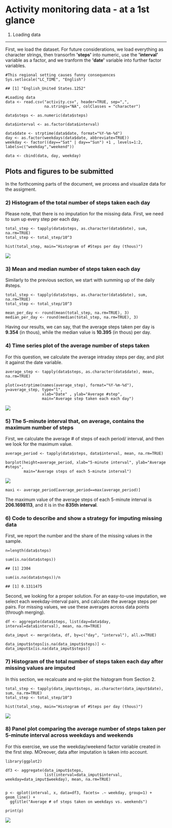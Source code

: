 **Activity monitoring data - at a 1st glance**
==============================================

1) Loading data
---------------

First, we load the dataset. For future considerations, we load
everything as character strings, then transorfm **'steps'** into
numeric, use the **'interval'** variable as a factor, and we tranform
the **'date'** variable into further factor variables.

    #This regional setting causes funny consequences
    Sys.setlocale("LC_TIME", "English")

    ## [1] "English_United States.1252"

    #Loading data
    data <- read.csv("activity.csv", header=TRUE, sep=",",
                     na.strings="NA", colClasses = "character")

    data$steps <- as.numeric(data$steps)

    data$interval <- as.factor(data$interval)

    data$date <- strptime(data$date, format="%Y-%m-%d")
    day <- as.factor(weekdays(data$date, abbreviate=TRUE))
    weekday <- factor((day=="Sat" | day=="Sun") +1 , levels=1:2, labels=c("weekday","weekend"))

    data <- cbind(data, day, weekday)

Plots and figures to be submitted
---------------------------------

In the forthcoming parts of the document, we process and visualize data
for the assigment.

### 2) Histogram of the total number of steps taken each day

Please note, that there is no imputation for the missing data. First, we
need to sum up every step per each day.

    total_step <- tapply(data$steps, as.character(data$date), sum, na.rm=TRUE)
    total_step <- total_step/10^3

    hist(total_step, main="Histogram of #Steps per day (thous)")

![](assign_markd_files/figure-markdown_strict/2_hist-1.png)

### 3) Mean and median number of steps taken each day

Similarly to the previous section, we start with summing up of the daily
\#steps.

    total_step <- tapply(data$steps, as.character(data$date), sum, na.rm=TRUE)
    total_step <- total_step/10^3

    mean_per_day <- round(mean(total_step, na.rm=TRUE), 3)
    median_per_day <- round(median(total_step, na.rm=TRUE), 3)

Having our results, we can say, that the average steps taken per day is
**9.354** (in thous), while the median value is **10.395** (in thous)
per day.

### 4) Time series plot of the average number of steps taken

For this question, we calculate the average intraday steps per day, and
plot it against the date variable.

    average_step <- tapply(data$steps, as.character(data$date), mean, na.rm=TRUE)

    plot(x=strptime(names(average_step), format="%Y-%m-%d"), y=average_step, type="l",
                    xlab="Date" , ylab="Average #step",
                    main="Average step taken each each day")

![](assign_markd_files/figure-markdown_strict/4_plot_mean-1.png)

### 5) The 5-minute interval that, on average, contains the maximum number of steps

First, we calculate the average \# of steps of each period/ interval,
and then we look for the maximum value.

    average_period <- tapply(data$steps, data$interval, mean, na.rm=TRUE)

    barplot(height=average_period, xlab="5-minute interval", ylab="Average #steps",
            main="Average steps of each 5-minute interval")

![](assign_markd_files/figure-markdown_strict/5_maxi_period-1.png)

    maxi <- average_period[average_period==max(average_period)]

The maximum value of the average steps of each 5-minute interval is
**206.1698113**, and it is in the **835th interval**.

### 6) Code to describe and show a strategy for imputing missing data

First, we report the number and the share of the missing values in the
sample.

    n=length(data$steps)

    sum(is.na(data$steps))

    ## [1] 2304

    sum(is.na(data$steps))/n

    ## [1] 0.1311475

Second, we looking for a proper solution. For an easy-to-use imputation,
we select each weekday-interval pairs, and calculate the average steps
per pairs. For missing values, we use these averages across data points
(through merging).

    df <- aggregate(data$steps, list(day=data$day, interval=data$interval), mean, na.rm=TRUE)

    data_imput <- merge(data, df, by=c("day", "interval"), all.x=TRUE)

    data_imput$steps[is.na(data_imput$steps)] <- data_imput$x[is.na(data_imput$steps)]

### 7) Histogram of the total number of steps taken each day after missing values are imputed

In this section, we recalcuate and re-plot the histogram from Section 2.

    total_step <- tapply(data_imput$steps, as.character(data_imput$date), sum, na.rm=TRUE)
    total_step <- total_step/10^3

    hist(total_step, main="Histogram of #Steps per day (thous)")

![](assign_markd_files/figure-markdown_strict/7_imput_hist-1.png)

### 8) Panel plot comparing the average number of steps taken per 5-minute interval across weekdays and weekends

For this exercise, we use the weekday/weekend factor variable created in
the first step. MOreover, data after imputation is taken into account.

    library(ggplot2)

    df3 <- aggregate(data_imput$steps, 
                     list(interval=data_imput$interval, weekday=data_imput$weekday), mean, na.rm=TRUE)


    p <- qplot(interval, x, data=df3, facets= .~ weekday, group=1) + geom_line() + 
      ggtitle("Average # of steps taken on weekdays vs. weekends")

    print(p)

<img src="assign_markd_files/figure-markdown_strict/8_panel_plot-1.png" style="display: block; margin: auto;" />
